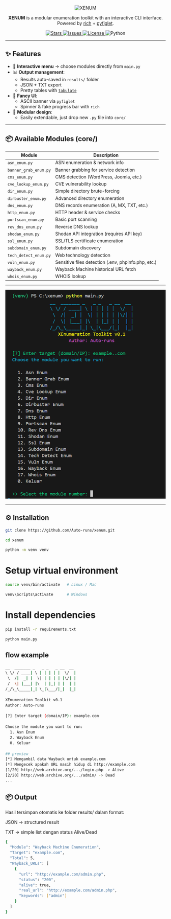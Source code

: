 <p align="center">
  <img src="https://img.shields.io/badge/XENUM-Enumeration%20Toolkit-blue?style=for-the-badge&logo=python" alt="XENUM">
</p>

<p align="center">
  <b>XENUM</b> is a modular enumeration toolkit with an interactive CLI interface.<br>
  Powered by <a href="https://github.com/Textualize/rich">rich</a> + <a href="https://pypi.org/project/pyfiglet/">pyfiglet</a>.
</p>

<p align="center">
  <a href="https://github.com/Auto-runs/XENUM/stargazers">
    <img src="https://img.shields.io/github/stars/Auto-runs/XENUM?style=social" alt="Stars">
  </a>
  <a href="https://github.com/Auto-runs/XENUM/issues">
    <img src="https://img.shields.io/github/issues/Auto-runs/XENUM" alt="Issues">
  </a>
  <a href="https://github.com/Auto-runs/XENUM/blob/main/LICENSE">
    <img src="https://img.shields.io/github/license/Auto-runs/XENUM" alt="License">
  </a>
  <img src="https://img.shields.io/badge/python-3.8%2B-blue" alt="Python">
</p>

---

## ✨ Features
- 📜 **Interactive menu** → choose modules directly from `main.py`
- 📊 **Output management**:
  - Results auto-saved in `results/` folder
  - JSON + TXT export
  - Pretty tables with [`tabulate`](https://pypi.org/project/tabulate/)
- 🎨 **Fancy UI**:
  - ASCII banner via `pyfiglet`
  - Spinner & fake progress bar with `rich`
- 🧩 **Modular design**:
  - Easily extendable, just drop new `.py` file into `core/`

---

## 📦 Available Modules (core/)
| Module                | Description |
|------------------------|-------------|
| `asn_enum.py`          | ASN enumeration & network info |
| `banner_grab_enum.py`  | Banner grabbing for service detection |
| `cms_enum.py`          | CMS detection (WordPress, Joomla, etc.) |
| `cve_lookup_enum.py`   | CVE vulnerability lookup |
| `dir_enum.py`          | Simple directory brute-forcing |
| `dirbuster_enum.py`    | Advanced directory enumeration |
| `dns_enum.py`          | DNS records enumeration (A, MX, TXT, etc.) |
| `http_enum.py`         | HTTP header & service checks |
| `portscan_enum.py`     | Basic port scanning |
| `rev_dns_enum.py`      | Reverse DNS lookup |
| `shodan_enum.py`       | Shodan API integration (requires API key) |
| `ssl_enum.py`          | SSL/TLS certificate enumeration |
| `subdomain_enum.py`    | Subdomain discovery |
| `tech_detect_enum.py`  | Web technology detection |
| `vuln_enum.py`         | Sensitive files detection (.env, phpinfo.php, etc.) |
| `wayback_enum.py`      | Wayback Machine historical URL fetch |
| `whois_enum.py`        | WHOIS lookup |

---

<p align="center"> <img src="demo.png" alt="demo" width="700"> </p>

---

## ⚙️ Installation
```bash
git clone https://github.com/Auto-runs/xenum.git
```
```bash
cd xenum
```
```bash
python -m venv venv
```
# Setup virtual environment
```bash
source venv/bin/activate   # Linux / Mac
```
```bash
venv\Scripts\activate      # Windows
```
# Install dependencies
```bash
pip install -r requirements.txt
```
```bash
python main.py
```
## flow example
```bash
__  _______ _   _ _   _ __  __ 
\ \/ / ____| \ | | | | |  \/  |
 \  /|  _| |  \| | | | | |\/| |
 /  \| |___| |\  | |_| | |  | |
/_/\_\_____|_| \_|\___/|_|  |_|

XEnumeration Toolkit v0.1
Author: Auto-runs

[?] Enter target (domain/IP): example.com

Choose the module you want to run:
  1. Asn Enum
  2. Wayback Enum
  0. Keluar

## preview 
[*] Mengambil data Wayback untuk example.com
[*] Mengecek apakah URL masih hidup di http://example.com
[1/20] http://web.archive.org/.../login.php -> Alive
[2/20] http://web.archive.org/.../admin/ -> Dead
...
```
## 📦 Output

Hasil tersimpan otomatis ke folder results/ dalam format:

JSON → structured result

TXT → simple list dengan status Alive/Dead

```bash
{
  "Module": "Wayback Machine Enumeration",
  "Target": "example.com",
  "Total": 5,
  "Wayback_URLs": [
    {
      "url": "http://example.com/admin.php",
      "status": "200",
      "alive": true,
      "real_url": "http://example.com/admin.php",
      "keywords": ["admin"]
    }
  ]
}
```
